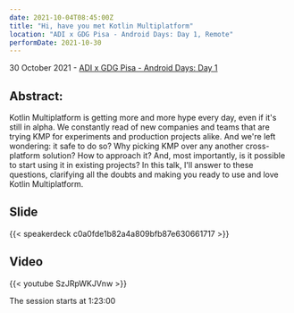 ```yaml
---
date: 2021-10-04T08:45:00Z
title: "Hi, have you met Kotlin Multiplatform"
location: "ADI x GDG Pisa - Android Days: Day 1, Remote"
performDate: 2021-10-30
---
```


30 October 2021 - [ADI x GDG Pisa - Android Days: Day 1](https://gdg.community.dev/events/details/google-gdg-pisa-presents-adi-x-gdg-pisa-android-days-day-1/)

## Abstract:
Kotlin Multiplatform is getting more and more hype every day, even if it's still in alpha. We constantly read of new companies and teams that are trying KMP for experiments and production projects alike. And we're left wondering: it safe to do so? Why picking KMP over any another cross-platform solution? How to approach it? And, most importantly, is it possible to start using it in existing projects?
In this talk, I'll answer to these questions, clarifying all the doubts and making you ready to use and love Kotlin Multiplatform.

## Slide

{{< speakerdeck c0a0fde1b82a4a809bfb87e630661717 >}}

## Video

{{< youtube SzJRpWKJVnw >}}

The session starts at 1:23:00
